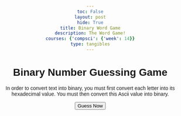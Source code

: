 ```yaml
---
toc: False
layout: post
hide: True
title: Binary Word Game
description: The Word Game!
courses: {'compsci': {'week': 14}}
type: tangibles
---
```


<html lang="en">
<head>
    <meta charset="UTF-8">
    <meta name="viewport" content="width=device-width, initial-scale=1.0">
    <title>Binary Word Guessing Game</title>
    <style>
        body {
            font-family: Arial, sans-serif;
            text-align: center;
            margin: 50px;
        }
    </style>
</head>
<body>

<script>
function getRandomWord() {
    const words = ["david", "kayden", "matthew", "developer", "coding", "binary"];
    const randomIndex = Math.floor(Math.random() * words.length);
    return words[randomIndex];
  }
  
  function wordToBinary(word) {
    return Array.from(word).map(char => char.charCodeAt(0).toString(2)).join(' ');
  }
  
  function playBinaryWordGuessingGame() {
    const secretWord = getRandomWord();
    const binaryRepresentation = wordToBinary(secretWord);
    const wordLength = secretWord.length;
    let attempts = 0;
  
    alert("Welcome to the Binary Word Guessing Game!");
    alert(`Try to guess the binary representation of the word: ${secretWord}`);
  
    function makeGuess() {
      const playerGuess = prompt("Enter your binary word guess:");
  
      if (playerGuess !== binaryRepresentation) {
        alert(`Incorrect guess. For tester purposes the correct binary representation is: ${binaryRepresentation}`);
        attempts++;
        makeGuess();
      } else {
        alert(`Congratulations! You guessed the correct binary representation "${binaryRepresentation}" of the word "${secretWord}" in ${attempts} attempts.`);
        askToPlayAgain();
      }
    }
  
    function askToPlayAgain() {
      const playAgain = confirm("Do you want to play again?");
      if (playAgain) {
        playBinaryWordGuessingGame();
      } else {
        alert("Thanks for playing! Goodbye.");
      }
    }
  
    makeGuess();
  } 
</script>

<h1>Binary Number Guessing Game</h1>
<p>In order to convert text into binary, you must first convert each letter into its hexadecimal value. You must then convert this Ascii value into binary.</p>

<!-- Button to trigger the guessing function -->
<button onclick="playBinaryWordGuessingGame()">Guess Now</button>

</body>
</html>